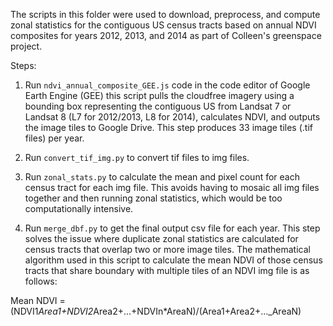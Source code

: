 The scripts in this folder were used to download, preprocess, and compute zonal statistics for the contiguous US census tracts based on annual NDVI composites for years 2012, 2013, and 2014 as part of Colleen's greenspace project.

Steps:
1) Run `ndvi_annual_composite_GEE.js` code in the code editor of Google Earth Engine (GEE) this script pulls the cloudfree imagery using a bounding box representing the contiguous US from Landsat 7 or Landsat 8 (L7 for 2012/2013, L8 for 2014), calculates NDVI, and outputs the image tiles to Google Drive. This step produces 33 image tiles (.tif files) per year.

2) Run `convert_tif_img.py` to convert tif files to img files.

3) Run `zonal_stats.py` to calculate the mean and pixel count for each census tract for each img file. This avoids having to mosaic all img files together and then running zonal statistics, which would be too computationally intensive.

4) Run `merge_dbf.py` to get the final output csv file for each year. This step solves the issue where duplicate zonal statistics are calculated for census tracts that overlap two or more image tiles. The mathematical algorithm used in this script to calculate the mean NDVI of those census tracts that share boundary with multiple tiles of an NDVI img file is as follows:

Mean NDVI = (NDVI1*Area1+NDVI2*Area2+...+NDVIn*AreaN)/(Area1+Area2+..._AreaN)